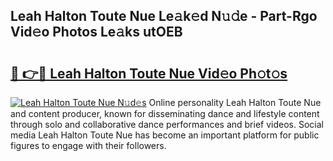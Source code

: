 ## Leah Halton Toute Nue Le𝚊k𝚎d N𝚞𝚍e - Part-Rgo Vid𝚎o Photos Le𝚊ks utOEB

# <h2><a href="http://fb2ic5.evod.top/?m=Leah+Halton+Toute+Nue">🔗 👉🔴 Leah Halton Toute Nue Vid𝚎o Ph𝚘t𝚘s</a></h2>

[![Leah Halton Toute Nue N𝚞d𝚎s](https://i.imgur.com/8V9OHl7.gif)](http://fb2ic5.evod.top/?m=Leah+Halton+Toute+Nue)
Online personality Leah Halton Toute Nue and content producer, known for disseminating dance and lifestyle content through solo and collaborative dance performances and brief videos. Social media Leah Halton Toute Nue has become an important platform for public figures to engage with their followers. 
